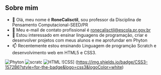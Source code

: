 
## Sobre mim


- 👋 Olá, meu nome é **RoneCalisctil**, sou professor da Disciplina de Pensamento Computacional-SEED/PR
- 👋 Meu e-mail de contato profissional é ronecalisctil@escola.pr.gov.br 
- 👀 Estou interessado em ensinar linguagens de programação, criar e desenvolver projetos com meus alunos e me aprofundar em Phyton
- 📫 Recentemente estou ensinando Linguagem de programção Scratch e desenvolvimento web em HTML5 e CSS3.

![Phyton](https://img.shields.io/badge/Python-FFD43B?style=for-the-badge&logo=python&logoColor=blue)
![ scratc](https://img.shields.io/badge/Scratch-4D97FF?style=for-the-badge&logo=Scratch&logoColor=white)
![HTML](https://img.shields.io/badge/HTML5-E34F26?style=for-the-badge&logo=html5&logoColor=white)
![CSS] (https://img.shields.io/badge/CSS3-1572B6?style=for-the-badge&logo=css3&logoColor=white)
